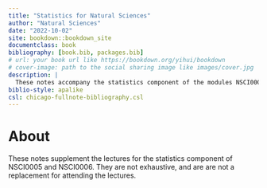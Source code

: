 ```yaml
--- 
title: "Statistics for Natural Sciences"
author: "Natural Sciences"
date: "2022-10-02"
site: bookdown::bookdown_site
documentclass: book
bibliography: [book.bib, packages.bib]
# url: your book url like https://bookdown.org/yihui/bookdown
# cover-image: path to the social sharing image like images/cover.jpg
description: |
  These notes accompany the statistics component of the modules NSCI0005 and NSCI0006
biblio-style: apalike
csl: chicago-fullnote-bibliography.csl
---
```


# About

These notes supplement the lectures for the statistics component of NSCI0005 and NSCI0006. They are not exhaustive, and are are not a replacement for attending the lectures.


